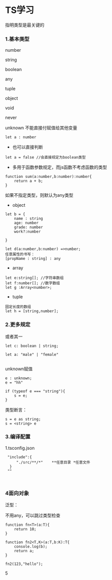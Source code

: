# TS学习

指明类型是最关键的

### 1.基本类型

number

string

boolean

any

tuple

object

void

never

unknown 不能直接付赋值给其他变量



```
let a : number
```

* 也可以直接判断

```
let a = false //会直接规定为boolean类型
```

* 多用于函数参数规定，而js函数不考虑函数的类型

```
function sum(a:number,b:number):number{
	return a + b;
}
```

如果不指定类型，则默认为any类型



* object

```tsx
let b = {
	name : string
    age: number
    grade: number
    work?:number
    
}

let d(a:number,b:number) =>number;
任意属性的书写：
[propName : string] : any
```

* array

```
let e:string[]; //字符串数组
let f:number[]; //数字数组
let g :Array<number>; 
```



* tuple 

```
固定长度的数组
let h = [string,number];

```















### 2.更多规定

或者其一

```
let c: boolean | string;

let a: "male" | "female"


```

unknown赋值

```
e : unknown;
e = "hh"

if (typeof e === "string"){
	s = e;
}
```

类型断言：

```
s = e as string;
s = <string> e
```









### 3.编译配置

1.tsconfig.json

```
 "include":{
	 "./src/**/*"    **任意目录 *任意文件
  }
 ""
 
 

```



### 4面向对象

泛型：

不用any，可以跳过类型检查

```
function fn<T>(a:T){
	return 10;
}

function fn2<T,K>(a:T,b:K):T{
	console.log(b);
	return a;
}

fn2(123,"hello");
```





5

